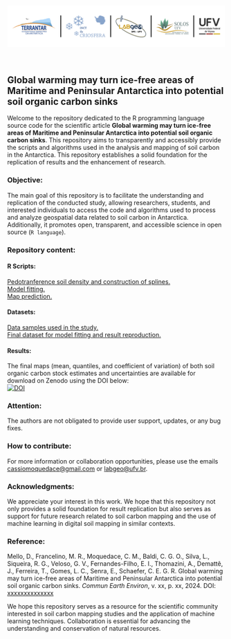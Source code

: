 
<p align="center">
<img src="./img/terrantar_labgeo.png" width="1200">
</p>

<p>&nbsp;</p>

## Global warming may turn ice-free areas of Maritime and Peninsular Antarctica into potential soil organic carbon sinks
Welcome to the repository dedicated to the R programming language source code for the scientific article **Global warming may turn ice-free areas of Maritime and Peninsular Antarctica into potential soil organic carbon sinks**. This repository aims to transparently and accessibly provide the scripts and algorithms used in the analysis and mapping of soil carbon in the Antarctica. This repository establishes a solid foundation for the replication of results and the enhancement of research.


### Objective:
The main goal of this repository is to facilitate the understanding and replication of the conducted study, allowing researchers, students, and interested individuals to access the code and algorithms used to process and analyze geospatial data related to soil carbon in Antarctica. Additionally, it promotes open, transparent, and accessible science in open source (`R language`).



### Repository content:
#### R Scripts:
[Pedotranference soil density and construction of splines.](./pages/pedotrasnfer.md)<br>
[Model fitting.](./pages/fit_model.md)<br>
[Map prediction.](./pages/pred_map.md)<br>



#### Datasets:
[Data samples used in the study.](./datasets/dataset_soc_stock_antarctica.csv)<br>
[Final dataset for model fitting and result reproduction.](./datasets/ocs_yx.csv)<br>

#### Results:
The final maps (mean, quantiles, and coefficient of variation) of both soil organic carbon stock estimates and uncertainties are available for download on Zenodo using the DOI below:<br>
[![DOI](https://zenodo.org/badge/DOI/10.5281/zenodo.14004139.svg)](https://doi.org/10.5281/zenodo.14004139)


### Attention:
The authors are not obligated to provide user support, updates, or any bug fixes.


### How to contribute:
For more information or collaboration opportunities, please use the emails cassiomoquedace@gmail.com or labgeo@ufv.br.


### Acknowledgments:
We appreciate your interest in this work. We hope that this repository not only provides a solid foundation for result replication but also serves as support for future research related to soil carbon mapping and the use of machine learning in digital soil mapping in similar contexts.



### Reference:
Mello, D., Francelino, M. R., Moquedace, C. M., Baldi, C. G. O., Silva, L., Siqueira, R. G., Veloso, G. V., Fernandes-Filho, E. I., Thomazini, A., Demattê, J.,  Ferreira, T., Gomes, L. C., Senra, E., Schaefer, C. E. G. R.  Global warming may turn ice-free areas of Maritime and Peninsular Antarctica into potential soil organic carbon sinks. *Commun Earth Environ*, v. xx, p. xx, 2024. DOI: [xxxxxxxxxxxxxx](https:xxxxxxxxxxxxx)


We hope this repository serves as a resource for the scientific community interested in soil carbon mapping studies and the application of machine learning techniques. Collaboration is essential for advancing the understanding and conservation of natural resources.
